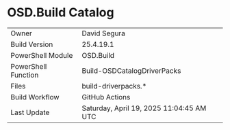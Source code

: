 ﻿# OSD.Build Catalog

| | |
|-|-|
| Owner | David Segura |
| Build Version | 25.4.19.1 |
| PowerShell Module | OSD.Build |
| PowerShell Function | Build-OSDCatalogDriverPacks |
| Files | build-driverpacks.* |
| Build Workflow | GitHub Actions |
| Last Update | Saturday, April 19, 2025 11:04:45 AM UTC |
